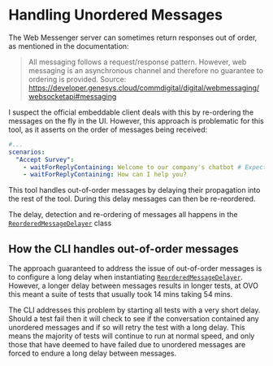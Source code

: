 # Handling Unordered Messages

The Web Messenger server can sometimes return responses out of order, as mentioned in the documentation:
> All messaging follows a request/response pattern. However, web messaging is an asynchronous
> channel and therefore no guarantee to ordering is provided.
> Source: https://developer.genesys.cloud/commdigital/digital/webmessaging/websocketapi#messaging

I suspect the official embeddable client deals with this by re-ordering the messages on the fly in the UI. However,
this approach is problematic for this tool, as it asserts on the order of messages being received:

```yaml
#...
scenarios:
  "Accept Survey":
    - waitForReplyContaining: Welcome to our company's chatbot # Expected to come first
    - waitForReplyContaining: How can I help you?
```

This tool handles out-of-order messages by delaying their propagation into the rest of the tool. During this delay messages
can then be re-reordered.

The delay, detection and re-ordering of messages all happens in the [`ReorderedMessageDelayer`](./api/classes/ReorderedMessageDelayer.md) class

## How the CLI handles out-of-order messages

The approach guaranteed to address the issue of out-of-order messages is to configure a long delay when instantiating [`ReorderedMessageDelayer`](./api/classes/ReorderedMessageDelayer.md).
However, a longer delay between messages results in longer tests, at OVO this meant a suite of tests that usually took 14 mins taking 54 mins.

The CLI addresses this problem by starting all tests with a very short delay. Should a test fail then it will check to see if
the conversation contained any unordered messages and if so will retry the test with a long delay. This means the majority of tests
will continue to run at normal speed, and only those that have deemed to have failed due to unordered messages are forced to endure a
long delay between messages.
